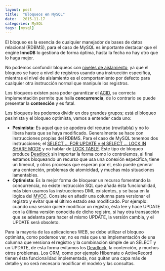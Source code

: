 ```yaml
---
layout: post
title:  "Bloqueos en MySQL"
date:   2015-11-17
categories: MySQL
tags: [mysql]
---
```


El bloqueo es la esencia de cualquier manejador de bases de datos relacional (RDBMS), para el caso de MySQL es importante destacar que el engine **InnoDB** lo gestiona de forma óptima, hasta la fecha no hay otro que lo haga mejor.

No podemos confundir bloqueos con [niveles de aislamiento][1], ya que el bloqueo se hace a nivel de registros usando una instrucción específica, mientras el nivel de aislamiento es el comportamiento por defecto para cualquier otra instrucción normal que manipule los registros.

Los bloqueos existen para poder garantizar el [ACID][2], su correcta implementación permite que halla **concurrencia**, de lo contrario se puede presentar la **contención** y es fatal.

Los bloqueos los podemos dividir en dos grandes grupos; está el bloqueo pesimista y el bloqueo optimista, vamos a entender cada uno:

* **Pesimista:** Es aquel que se apodera del recurso (row/tabla) y no lo libera hasta que se haya modificado. Generalmente se hace con instrucciones propias del RDBMS. Para el caso de MySQL tenemos dos instrucciones; el [SELECT ... FOR UPDATE y el SELECT ... LOCK IN SHARE MODE][3] y no hablar de [LOCK TABLE][4]. Éste tipo de bloqueo produce [Deadlock][5] sin importar la forma como lo controlemos, al final estamos bloqueando un recurso que usa una conexión especifica, tiene un timeout, y otros procesos que esperan por el, esto puede generar una contención, problemas de atomicidad, y muchas más situaciones lamentables.
* **Optimista:** Es la mejor forma de bloquear un recurso fomentando la concurrencia, no existe instrucción SQL que añada ésta funcionalidad, más bien usamos las instrucciones DML existentes, y se basa en la lógica del [MVCC][6]. Consiste en añadir una columna para versionar el registro y evitar que el último estado sea modificado. Por ejemplo: cuando una sesión quiere modificar un registro, ésta lee y hace UPDATE con la última versión conocida de dicho registro, si hay otra transacción que se adelanta para hacer el mismo UPDATE, la versión cambia, y el UPDATE será obsoleto.

Para la mayoría de las aplicaciones WEB, se debe utilizar el bloqueo optimista, como podemos ver, no es más que una implementación de una columna que versiona el registro y la combinación simple de un SELECT y un UPDATE, de esta forma evitamos los [Deadlock][5], la contención, y muchos otros problemas. Los ORM, como por ejemplo Hibernate o ActiveRecord tienen ésta funcionalidad implementada, nos quitan una capa más de detalle y no será necesario modificar el modelo y las consultas.

 [1]: https://www.swapbytes.com/niveles-aislamiento-base-de-datos/
 [2]: https://en.wikipedia.org/wiki/ACID
 [3]: http://dev.mysql.com/doc/refman/5.7/en/innodb-locking-reads.html
 [4]: http://dev.mysql.com/doc/refman/5.7/en/lock-tables.html
 [5]: https://en.wikipedia.org/wiki/Deadlock
 [6]: https://es.wikipedia.org/wiki/Multiversion_concurrency_control
